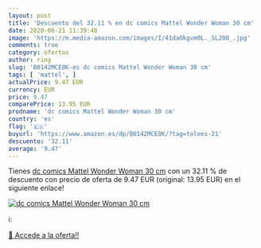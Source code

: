 ```yaml
---
layout: post
title: 'Descuento del 32.11 % en dc comics Mattel Wonder Woman 30 cm'
date: 2020-06-21 11:39:48
image: 'https://m.media-amazon.com/images/I/41daOkgvm0L._SL200_.jpg'
comments: true
category: ofertas
author: ring
slug: 'B0142MCE0K-es dc comics Mattel Wonder Woman 30 cm'
tags: [ 'mattel', ]
actualPrice: 9.47 EUR
currency: EUR
price: 9.47
comparePrice: 13.95 EUR
prodname: 'dc comics Mattel Wonder Woman 30 cm'
country: 'es'
flag: '🇪🇸'
buyurl: 'https://www.amazon.es/dp/B0142MCE0K/?tag=tolees-21'
descuento: '32.11'
average: '9.47'
---
```


Tienes [dc comics Mattel Wonder Woman 30 cm](https://www.amazon.es/dp/B0142MCE0K/?tag=tolees-21) con un 32.11 % de descuento con precio de oferta de 9.47 EUR (original: 13.95 EUR) en el siguiente enlace!

[![dc comics Mattel Wonder Woman 30 cm](https://m.media-amazon.com/images/I/41daOkgvm0L._SL200_.jpg)](https://www.amazon.es/dp/B0142MCE0K/?tag=tolees-21)

ℹ️:


[🛒 Accede a la oferta!!](https://www.amazon.es/dp/B0142MCE0K/?tag=tolees-21)
